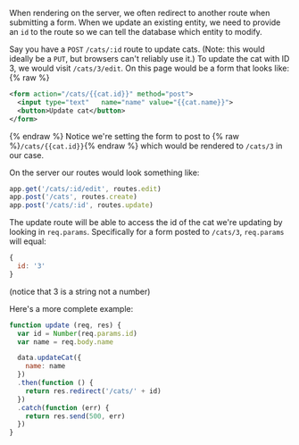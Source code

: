 When rendering on the server, we often redirect to another route when submitting a form. When we update an existing entity, we need to provide an `id` to the route so we can tell the database which entity to modify.

Say you have a `POST` `/cats/:id` route to update cats. (Note: this would ideally be a `PUT`, but browsers can't reliably use it.) To update the cat with ID 3, we would visit `/cats/3/edit`. On this page would be a form that looks like:
{% raw %}
```xml
<form action="/cats/{{cat.id}}" method="post">
  <input type="text"   name="name" value="{{cat.name}}">
  <button>Update cat</button>
</form>
```
{% endraw %}
Notice we're setting the form to post to {% raw %}`/cats/{{cat.id}}`{% endraw %} which would be rendered to `/cats/3` in our case.

On the server our routes would look something like:

```js
app.get('/cats/:id/edit', routes.edit)
app.post('/cats', routes.create)
app.post('/cats/:id', routes.update)
```

The update route will be able to access the id of the cat we're updating by looking in `req.params`. Specifically for a form posted to `/cats/3`, `req.params` will equal:

```js
{
  id: '3'
}
```

(notice that 3 is a string not a number)

Here's a more complete example:

```js
function update (req, res) {
  var id = Number(req.params.id)
  var name = req.body.name

  data.updateCat({
    name: name
  })
  .then(function () {
    return res.redirect('/cats/' + id)
  })
  .catch(function (err) {
    return res.send(500, err)
  })
}
```

